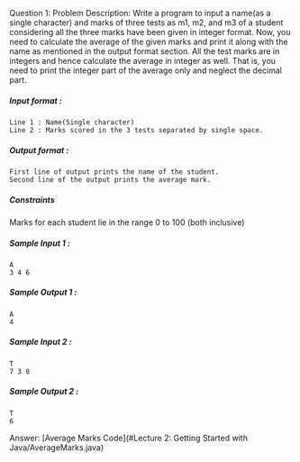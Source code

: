 Question 1: Problem Description: Write a program to input a name(as a single character) and marks of three tests as m1, m2, and m3 of a student considering all the three marks 
have been given in integer format. Now, you need to calculate the average of the given marks and print it along with the name as mentioned in the output format section. All the 
test marks are in integers and hence calculate the average in integer as well. That is, you need to print the integer part of the average only and neglect the decimal part.

##### Input format :
    Line 1 : Name(Single character)
    Line 2 : Marks scored in the 3 tests separated by single space. 

##### Output format : 
    First line of output prints the name of the student.
    Second line of the output prints the average mark.

##### Constraints 
Marks for each student lie in the range 0 to 100 (both inclusive)
##### Sample Input 1 : 
    A
    3 4 6

##### Sample Output 1 : 
    A
    4

##### Sample Input 2 : 
    T
    7 3 8

##### Sample Output 2 : 
    T
    6
Answer: [Average Marks Code](#Lecture 2: Getting Started with Java/AverageMarks.java)
